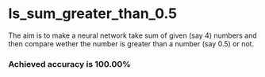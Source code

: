 # Is_sum_greater_than_0.5
The aim is to make a neural network take sum of given (say 4) numbers and then compare wether the number is greater than a number (say 0.5) or not.

### Achieved accuracy is 100.00%
